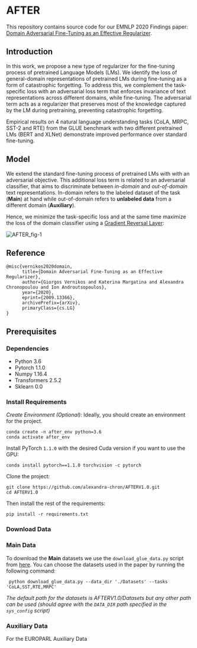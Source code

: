 # AFTER
This repository contains source code for our EMNLP 2020 Findings paper: [Domain Adversarial Fine-Tuning as an Effective Regularizer](https://arxiv.org/abs/2009.13366).

## Introduction
In this work, we propose a new type of regularizer for the fine-tuning process of pretrained Language Models (LMs). We identify the loss of general-domain representations of pretrained LMs during fine-tuning as a form of catastrophic forgetting. To address this, we complement the task-specific loss with an adversarial loss term that enforces invariance of text representations across different domains, while fine-tuning. The adversarial term acts as a regularizer that preserves most of the knowledge captured by the LM during pretraining, preventing catastrophic forgetting. 

Empirical results on 4 natural language understanding tasks (CoLA, MRPC, SST-2 and RTE) from the GLUE benchmark wιth two different pretrained LMs (BERT and XLNet) demonstrate improved performance over standard fine-tuning.

## Model
We extend the standard fine-tuning process of pretrained LMs with with an adversarial objective. This additional loss term is related to an adversarial classifier, that aims to discriminate between *in-domain* and *out-of-domain* text representations. In-domain refers to the labeled dataset of the task (**Main**) at hand while out-of-domain refers to **unlabeled data** from a different domain (**Auxiliary**). 

Hence, we minimize the task-specific loss and at the same time maximize the loss of the domain classifier using a [Gradient Reversal Layer](https://jmlr.org/papers/v17/15-239.html):

![AFTER_fig-1](https://user-images.githubusercontent.com/30960204/95763721-b88d2500-0caf-11eb-9220-c8d1df3b62ee.jpg)

## Reference
    @misc{vernikos2020domain,
          title={Domain Adversarial Fine-Tuning as an Effective Regularizer}, 
          author={Giorgos Vernikos and Katerina Margatina and Alexandra Chronopoulou and Ion Androutsopoulos},
          year={2020},
          eprint={2009.13366},
          archivePrefix={arXiv},
          primaryClass={cs.LG}
    }
    
## Prerequisites
### Dependencies
* Python 3.6
* Pytorch 1.1.0
* Numpy 1.16.4
* Transformers 2.5.2
* Sklearn 0.0
### Install Requirements
*Create Environment (Optional):* Ideally, you should create an environment for the project.

    conda create -n after_env python=3.6
    conda activate after_env
Install PyTorch `1.1.0` with the desired Cuda version if you want to use the GPU:

`conda install pytorch==1.1.0 torchvision -c pytorch`

Clone the project:

```
git clone https://github.com/alexandra-chron/AFTERV1.0.git
cd AFTERV1.0
```

Then install the rest of the requirements:

`pip install -r requirements.txt`

### Download Data
### Main Data
To download the **Main** datasets we use the `download_glue_data.py` script from [here](https://gist.github.com/W4ngatang/60c2bdb54d156a41194446737ce03e2e). You can choose the datasets used in the paper by running the following command:

` python download_glue_data.py --data_dir './Datasets' --tasks 'CoLA,SST,RTE,MRPC'`

*The default path for the datasets is AFTERV1.0/Datasets but any other path can be used (should agree with the `DATA_DIR` path specified in the `sys_config` script)*

### Auxiliary Data


For the EUROPARL Auxiliary Data
